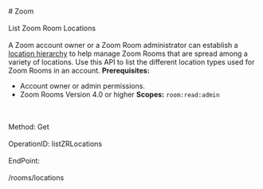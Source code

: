 <br>#     Zoom</br>
<br>List Zoom Room Locations</br>
<br>A Zoom account owner or a Zoom Room administrator can establish a [location hierarchy](https://support.zoom.us/hc/en-us/articles/115000342983-Zoom-Rooms-Location-Hierarchy) to help manage Zoom Rooms that are spread among a variety of locations. Use this API to list the different location types used for Zoom Rooms in an account.
**Prerequisites:**
* Account owner or admin permissions.
* Zoom Rooms Version 4.0 or higher
**Scopes:** `room:read:admin` 



</br>
<br>Method: Get</br>
<br>OperationID: listZRLocations</br>
<br>EndPoint:</br>
<br>/rooms/locations</br>
